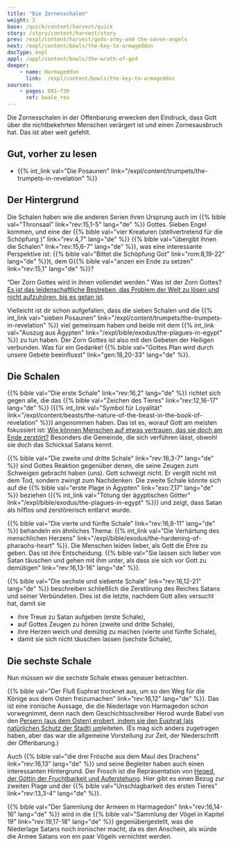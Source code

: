```yaml
---
title: "Die Zornesschalen"
weight: 2
base: /quick/content/harvest/quick
story: /story/content/harvest/story
prev: /expl/content/harvest/gods-army-and-the-seven-angels
next: /expl/content/bowls/the-key-to-armageddon
docType: expl
appl: /appl/content/bowls/the-wrath-of-god
deeper:
    - name: Harmageddon
      link:  /expl/content/bowls/the-key-to-armageddon
sources: 
    - pages: 681–730
      ref: beale_rev
---
```


Die Zornesschalen in der Offenbarung erwecken den Eindruck, dass Gott über die nichtbekehrten Menschen verärgert ist und einen Zornesausbruch hat. Das ist aber weit gefehlt.

## Gut, vorher zu lesen

<a name="e7c9"></a>
- {{% int_link val="Die Posaunen" link="/expl/content/trumpets/the-trumpets-in-revelation" %}}

## Der Hintergrund

<a name="3526"></a>
Die Schalen haben wie die anderen Serien ihren Ursprung auch im {{% bible val="Thronsaal" link="rev:15,1-5" lang="de" %}} Gottes. Sieben Engel kommen, und eine der {{% bible val="vier Kreaturen (stellvertretend für die Schöpfung )" link="rev:4,7" lang="de" %}} {{% bible val="übergibt ihnen die Schalen" link="rev:15,6-7" lang="de" %}}, was eine interessante Perspektive ist: {{% bible val="Bittet die Schöpfung Got" link="rom:8,19-22" lang="de" %}}t, dem G{{% bible val="anzen ein Ende zu setzen" link="rev:15,1" lang="de" %}}?

“Der Zorn Gottes wird in ihnen vollendet werden.” Was ist der Zorn Gottes?[ Es ist das leidenschaftliche Bestreben, das Problem der Welt zu lösen und nicht aufzuhören, bis es getan ist](https://moodyaudio.com/products/good-and-beautiful-god-part-6).

Vielleicht ist dir schon aufgefallen, dass die sieben Schalen und die {{% int_link val="sieben Posaunen" link="/expl/content/trumpets/the-trumpets-in-revelation" %}} viel gemeinsam haben und beide mit dem {{% int_link val="Auszug aus Ägypten" link="/expl/bible/exodus/the-plagues-in-egypt" %}} zu tun haben. Der Zorn Gottes ist also mit den Gebeten der Heiligen verbunden. Was für ein Gedanke! {{% bible val="Gottes Plan wird durch unsere Gebete beeinflusst" link="gen:18,20-33" lang="de" %}}.

## Die Schalen

<a name="9855"></a>
{{% bible val="Die erste Schale" link="rev:16,2" lang="de" %}} richtet sich gegen alle, die das {{% bible val="Zeichen des Tieres" link="rev:12,16-17" lang="de" %}} ({{% int_link val="Symbol für Loyalität" link="/expl/content/beasts/the-nature-of-the-beast-in-the-book-of-revelation" %}}) angenommen haben. Das ist es, worauf Gott am meisten fokussiert ist: [Wie können Menschen auf etwas vertrauen, das sie doch am Ende zerstört?](https://www.bibleserver.com/SLT/Offenbarung6%2C1-11) Besonders die Gemeinde, die sich verführen lässt, obwohl sie doch das Schicksal Satans kennt.

{{% bible val="Die zweite und dritte Schale" link="rev:16,3-7" lang="de" %}} sind Gottes Reaktion gegenüber denen, die seine Zeugen zum Schweigen gebracht haben (uns). Gott schweigt nicht. Er vergilt nicht mit dem Tod, sondern zwingt zum Nachdenken. Die zweite Schale könnte sich auf die {{% bible val="erste Plage in Ägypten" link="exo:7,17" lang="de" %}} beziehen ({{% int_link val="Tötung der ägyptischen Götter" link="/expl/bible/exodus/the-plagues-in-egypt" %}}) und zeigt, dass Satan als hilflos und zerstörerisch entlarvt wurde.

{{% bible val="Die vierte und fünfte Schale" link="rev:16,8-11" lang="de" %}} behandeln ein ähnliches Thema: {{% int_link val="Die Verhärtung des menschlichen Herzens" link="/expl/bible/exodus/the-hardening-of-pharaohs-heart" %}}. Die Menschen leiden lieber, als Gott die Ehre zu geben. Das ist ihre Entscheidung. {{% bible val="Sie lassen sich lieber von Satan täuschen und gehen mit ihm unter, als dass sie sich vor Gott zu demütigen" link="rev:16,13-16" lang="de" %}}.

{{% bible val="Die sechste und siebente Schale" link="rev:16,12-21" lang="de" %}} beschreiben schließlich die Zerstörung des Reiches Satans und seiner Verbündeten. Dies ist die letzte, nachdem Gott alles versucht hat, damit sie

- ihre Treue zu Satan aufgeben (erste Schale),
- auf Gottes Zeugen zu hören (zweite und dritte Schale),
- ihre Herzen weich und demütig zu machen (vierte und fünfte Schale),
- damit sie sich nicht täuschen lassen (sechste Schale),

## Die sechste Schale

<a name="9ced"></a>
Nun müssen wir die sechste Schale etwas genauer betrachten.

{{% bible val="Der Fluß Euphrat trocknet aus, um so den Weg für die Könige aus dem Osten freizumachen" link="rev:16,12" lang="de" %}}. Das ist eine ironische Aussage, die die Niederlage von Harmagedon schon vorwegnimmt, denn nach dem Geschichtsschreiber Herod wurde Babel von den [Persern (aus dem Osten) erobert, indem sie den Euphrat (als natürlichen Schutz der Stadt) um](https://www.oekumenisches-handbuch-online.de/babylon/babylon-mythos-und-wirklichkeit/die-eroberung-der-stadt-babylon-durch-die-perser/)leiteten. (Es mag sich anders zugetragen haben, aber das war die allgemeine Vorstellung zur Zeit, der Niederschrift der Offenbarung.)

Auch {{% bible val="die drei Frösche aus dem Maul des Drachens" link="rev:16,13" lang="de" %}} und seine Begleiter haben auch einen interessanten Hintergrund. Der Frosch ist die Repräsentation von [Heqed, der Göttin der Fruchtbarkeit und Auferstehung](https://de.wikipedia.org/wiki/Heket). Hier gibt es einen Bezug zur zweiten Plage und der {{% bible val="Unschlagbarkeit des ersten Tieres" link="rev:13,3-4" lang="de" %}}.

{{% bible val="Der Sammlung der Armeen in Harmagedon" link="rev:16,14-16" lang="de" %}} wird in die {{% bible val="Sammlung der Vögel in Kapitel 19" link="rev:19,17-18" lang="de" %}} gegenübergestellt, was die Niederlage Satans noch ironischer macht, da es den Anschein, als würde die Armee Satans von ein paar Vögeln vernichtet werden.
